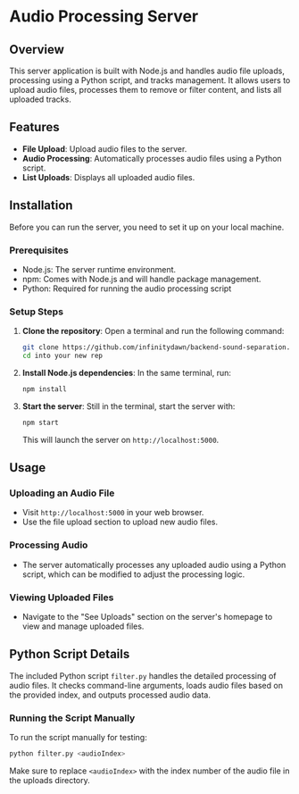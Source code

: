 
# Audio Processing Server

## Overview

This server application is built with Node.js and handles audio file uploads, processing using a Python script, and tracks management. It allows users to upload audio files, processes them to remove or filter content, and lists all uploaded tracks.

## Features

- **File Upload**: Upload audio files to the server.
- **Audio Processing**: Automatically processes audio files using a Python script.
- **List Uploads**: Displays all uploaded audio files.

## Installation

Before you can run the server, you need to set it up on your local machine.

### Prerequisites

- Node.js: The server runtime environment.
- npm: Comes with Node.js and will handle package management.
- Python: Required for running the audio processing script

### Setup Steps

1. **Clone the repository**:
   Open a terminal and run the following command:
   ```bash
   git clone https://github.com/infinitydawn/backend-sound-separation.git
   cd into your new rep
   ```

2. **Install Node.js dependencies**:
   In the same terminal, run:
   ```bash
   npm install
   ```

3. **Start the server**:
   Still in the terminal, start the server with:
   ```bash
   npm start
   ```
   This will launch the server on `http://localhost:5000`.

## Usage

### Uploading an Audio File

- Visit `http://localhost:5000` in your web browser.
- Use the file upload section to upload new audio files.

### Processing Audio

- The server automatically processes any uploaded audio using a Python script, which can be modified to adjust the processing logic.

### Viewing Uploaded Files

- Navigate to the "See Uploads" section on the server's homepage to view and manage uploaded files.

## Python Script Details

The included Python script `filter.py` handles the detailed processing of audio files. It checks command-line arguments, loads audio files based on the provided index, and outputs processed audio data.

### Running the Script Manually

To run the script manually for testing:
```bash
python filter.py <audioIndex>
```
Make sure to replace `<audioIndex>` with the index number of the audio file in the uploads directory.


